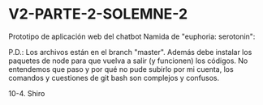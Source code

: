 # V2-PARTE-2-SOLEMNE-2
Prototipo de aplicación web del chatbot Namida de "euphoria: serotonin": 

P.D.: Los archivos están en el branch "master". Además debe instalar los paquetes de node para que vuelva a salir (y funcionen) los códigos. No entendemos que paso y por qué no pude subirlo por mi cuenta, los comandos y cuestiones de git bash son complejos y confusos.

10-4. Shiro
